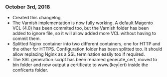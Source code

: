 ### October 3rd, 2018
* Created this changelog
* The Varnish implementation is now fully working. A default Magento VCL (4.0) has been commited too, but the Varnish folder has been added to ignore file, so it will allow added more VCL without having to commit them.
* Splitted Nginx container into two different containers, one for HTTP and the other for HTTPS. Configuration folder has been splitted too. It should allow replacing Nginx as a SSL termination easily too if required.
* The SSL generation script has been renamed generate_cert, moved to bin folder and now output a certificate to www.(key|crt) inside the conf/certs folder. 